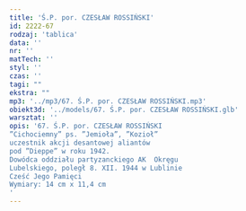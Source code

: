 ```yaml
---
title: 'Ś.P. por. CZESŁAW ROSSIŃSKI'
id: 2222-67
rodzaj: 'tablica'
data: ''
nr: ''
matTech: ''
styl: ''
czas: ''
tagi: ""
ekstra: ""
mp3: '../mp3/67. Ś.P. por. CZESŁAW ROSSIŃSKI.mp3'
obiekt3d: '../models/67. Ś.P. por. CZESŁAW ROSSIŃSKI.glb'
warsztat: ''
opis: '67. Ś.P. por. CZESŁAW ROSSIŃSKI
”Cichociemny” ps. ”Jemioła”, ”Kozioł”
uczestnik akcji desantowej aliantów
pod ”Dieppe” w roku 1942.
Dowódca oddziału partyzanckiego AK  Okręgu
Lubelskiego, poległ 8. XII. 1944 w Lublinie
Cześć Jego Pamięci 
Wymiary: 14 cm x 11,4 cm
'
---
```


